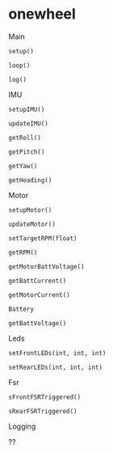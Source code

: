 # onewheel

Main

`setup()`

`loop()`

`log()`

IMU

`setupIMU()`

`updateIMU()`

`getRoll()`

`getPitch()`

`getYaw()`

`getHeading()`

Motor

`setupMotor()`

`updateMotor()`

`setTargetRPM(float)`

`getRPM()`

`getMotorBattVoltage()`

`getBattCurrent()`

`getMotorCurrent()`

`Battery`

`getBattVoltage()`

Leds

`setFrontLEDs(int, int, int)`

`setRearLEDs(int, int, int)`

Fsr

`sFrontFSRTriggered()`

`sRearFSRTriggered()`

Logging

??


